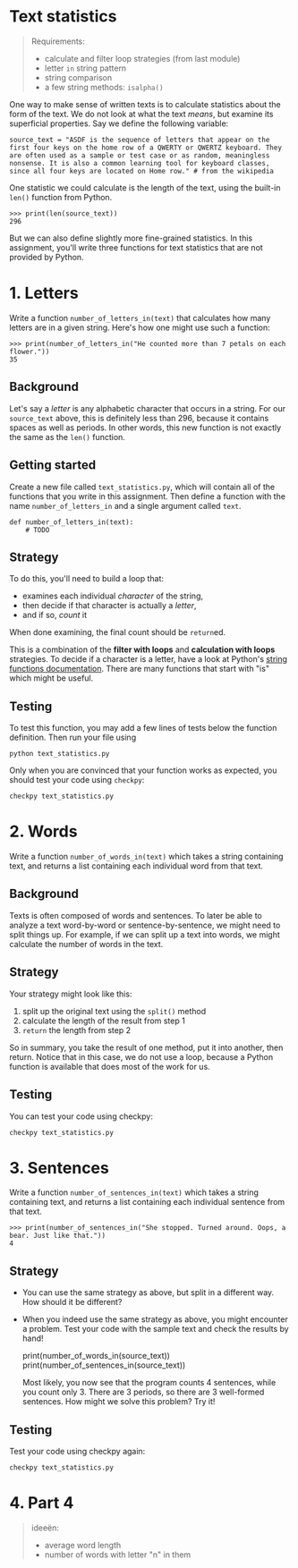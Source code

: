 # Text statistics

> Requirements:
>
> * calculate and filter loop strategies (from last module)
> * letter `in` string pattern
> * string comparison
> * a few string methods: `isalpha()`

One way to make sense of written texts is to calculate statistics about the form of the text. We do not look at what the text *means*, but examine its superficial properties. Say we define the following variable:

	source_text = "ASDF is the sequence of letters that appear on the first four keys on the home row of a QWERTY or QWERTZ keyboard. They are often used as a sample or test case or as random, meaningless nonsense. It is also a common learning tool for keyboard classes, since all four keys are located on Home row." # from the wikipedia

One statistic we could calculate is the length of the text, using the built-in `len()` function from Python.

	>>> print(len(source_text))
    296

But we can also define slightly more fine-grained statistics. In this assignment, you'll write three functions for text statistics that are not provided by Python.


# 1. Letters

Write a function `number_of_letters_in(text)` that calculates how many letters are in a given string. Here's how one might use such a function:

    >>> print(number_of_letters_in("He counted more than 7 petals on each flower."))
    35

## Background

Let's say a *letter* is any alphabetic character that occurs in a string. For our `source_text` above, this is definitely less than 296, because it contains spaces as well as periods. In other words, this new function is not exactly the same as the `len()` function.

## Getting started

Create a new file called `text_statistics.py`, which will contain all of the functions that you write in this assignment. Then define a function with the name `number_of_letters_in` and a single argument called `text`.

    def number_of_letters_in(text):
        # TODO

## Strategy

To do this, you'll need to build a loop that:

- examines each individual *character* of the string,
- then decide if that character is actually a *letter*,
- and if so, *count* it

When done examining, the final count should be `return`ed.

This is a combination of the **filter with loops** and **calculation with loops** strategies. To decide if a character is a letter, have a look at Python's [string functions documentation](https://docs.python.org/3.7/library/stdtypes.html#string-methods). There are many functions that start with "is" which might be useful.

## Testing

To test this function, you may add a few lines of tests below the function definition. Then run your file using

    python text_statistics.py

Only when you are convinced that your function works as expected, you should test your code using `checkpy`:

	checkpy text_statistics.py


# 2. Words

Write a function `number_of_words_in(text)` which takes a string containing text, and returns a list containing each individual word from that text.

## Background

Texts is often composed of words and sentences. To later be able to analyze a text word-by-word or sentence-by-sentence, we might need to split things up. For example, if we can split up a text into words, we might calculate the number of words in the text.

## Strategy

Your strategy might look like this:

1. split up the original text using the `split()` method
2. calculate the length of the result from step 1
3. `return` the length from step 2

So in summary, you take the result of one method, put it into another, then return. Notice that in this case, we do not use a loop, because a Python function is available that does most of the work for us.

## Testing

You can test your code using checkpy:

	checkpy text_statistics.py


# 3. Sentences

Write a function `number_of_sentences_in(text)` which takes a string containing text, and returns a list containing each individual sentence from that text.

    >>> print(number_of_sentences_in("She stopped. Turned around. Oops, a bear. Just like that."))
    4

## Strategy

- You can use the same strategy as above, but split in a different way. How should it be different?

- When you indeed use the same strategy as above, you might encounter a problem. Test your code with the sample text and check the results by hand!

	print(number_of_words_in(source_text))
	print(number_of_sentences_in(source_text))

  Most likely, you now see that the program counts 4 sentences, while you count only 3. There are 3 periods, so there are 3 well-formed sentences. How might we solve this problem? Try it!

## Testing

Test your code using checkpy again:

	checkpy text_statistics.py

# 4. Part 4

> ideeën:
>
> * average word length
> * number of words with letter "n" in them
